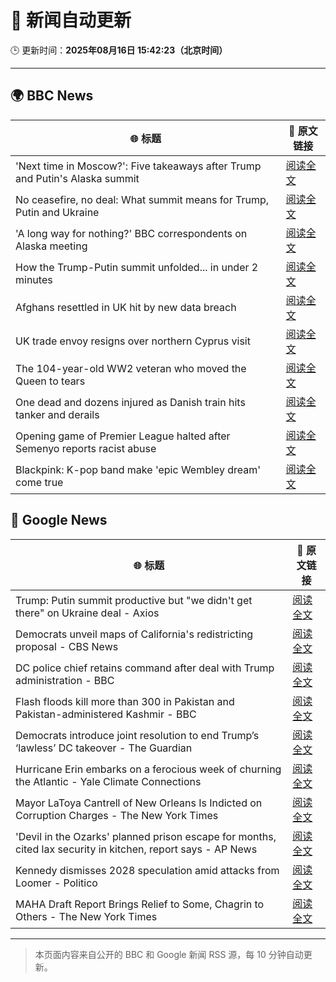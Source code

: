 # 🧠 新闻自动更新

🕒 更新时间：**2025年08月16日 15:42:23（北京时间）**

---

## 🌍 BBC News

| 🌐 标题 | 🔗 原文链接 |
|--------|-------------|
| 'Next time in Moscow?': Five takeaways after Trump and Putin's Alaska summit | [阅读全文](https://www.bbc.com/news/articles/c4gj9er0x0zo?at_medium=RSS&at_campaign=rss) |
| No ceasefire, no deal: What summit means for Trump, Putin and Ukraine | [阅读全文](https://www.bbc.com/news/articles/clyvd3gkg1po?at_medium=RSS&at_campaign=rss) |
| 'A long way for nothing?' BBC correspondents on Alaska meeting | [阅读全文](https://www.bbc.com/news/videos/c707rnvrxe2o?at_medium=RSS&at_campaign=rss) |
| How the Trump-Putin summit unfolded... in under 2 minutes | [阅读全文](https://www.bbc.com/news/videos/c62wdzlnv1do?at_medium=RSS&at_campaign=rss) |
| Afghans resettled in UK hit by new data breach | [阅读全文](https://www.bbc.com/news/articles/ce87nyr3evro?at_medium=RSS&at_campaign=rss) |
| UK trade envoy resigns over northern Cyprus visit | [阅读全文](https://www.bbc.com/news/articles/c0j9ezpgq8qo?at_medium=RSS&at_campaign=rss) |
| The 104-year-old WW2 veteran who moved the Queen to tears | [阅读全文](https://www.bbc.com/news/articles/c1kzwwk30wro?at_medium=RSS&at_campaign=rss) |
| One dead and dozens injured as Danish train hits tanker and derails | [阅读全文](https://www.bbc.com/news/articles/cx235yjk3mmo?at_medium=RSS&at_campaign=rss) |
| Opening game of Premier League halted after Semenyo reports racist abuse | [阅读全文](https://www.bbc.com/sport/football/articles/c7vlme23nm5o?at_medium=RSS&at_campaign=rss) |
| Blackpink: K-pop band make 'epic Wembley dream' come true | [阅读全文](https://www.bbc.com/news/articles/c36jz730114o?at_medium=RSS&at_campaign=rss) |

## 📰 Google News

| 🌐 标题 | 🔗 原文链接 |
|--------|-------------|
| Trump: Putin summit productive but "we didn't get there" on Ukraine deal - Axios | [阅读全文](https://news.google.com/rss/articles/CBMid0FVX3lxTFB0cXYwRk5TMmY5VEVCdnhRNTBwYlRJRzQ5NDh3NEF4U19uTm5iSFlfUHRNUlozb0VXb3l2bXFBa0RveVcway1LSTVjQUNqZGNMak5xTk1jckFQQlMtTjdpd2hqcW9JM2k2aEEwUHJKRG5Gejhoa0c4?oc=5) |
| Democrats unveil maps of California's redistricting proposal - CBS News | [阅读全文](https://news.google.com/rss/articles/CBMiqgFBVV95cUxPZ2x2QVQ3YkJJSDdla1NsaC1iS1k5OTlxaUV0SkNMLTZ0dUt6dHFoa0RoYnpaWkdud1NkT1BQMjA0a3M5VEtTVVprZzl6V3RDdG9fS1Z3b2Z3Nm5RSnNmWGVNaTN6aFpsZHJBY1NEM3k0QTFDelVFaVV2T0dzWUd2eXctTzl5VkZ2Y0d0a25RQjY2UTM4WHVTRXktNV9LYk1vOTNocDE2YTRsZw?oc=5) |
| DC police chief retains command after deal with Trump administration - BBC | [阅读全文](https://news.google.com/rss/articles/CBMiWkFVX3lxTE0yY1h3dW9EVXlFOHBuOTF3VVRGeE1TbFFpOHJyWWs3TGUwY2dvQ1I3dFRNLXRvdHVYTER2N3cwVHhiVkJ5R0tBMEFTMThBZHZXaDQ2YldJc3hGQdIBX0FVX3lxTE9neTROQlQxMnBDZjUyb1l1NVZZQnpiOGpvaEFYdVlyak5Hb2ZRYS1VWWlybXZ6Ykh1amVxTXNubjhfYlRCTFNXVmdjMlc3VG96RUtUTTQtRFczSC1Ea3Rj?oc=5) |
| Flash floods kill more than 300 in Pakistan and Pakistan-administered Kashmir - BBC | [阅读全文](https://news.google.com/rss/articles/CBMiWkFVX3lxTE5BaWFQclpuWU9NRHJoR1g4dkJOcGVVQjFiUS0tcGpDbmVUQ2cxcVBjR2g5SnBpYWtwSGJuTjgzOVpuMHNuUE9XRW9NNDN3Y1FwUFRlUUFsSUx2Z9IBX0FVX3lxTE9UamRudVV3TXVvVWpzMTEwaklfT0JySkQwbEdBT0c0SUdpU2VpLWxfZjF0WkN0V0pmRjdtVzlYWHZTYnZSMVd3TW8yVkNUa2hXRHlpSzctcm5OaU4yTm5z?oc=5) |
| Democrats introduce joint resolution to end Trump’s ‘lawless’ DC takeover - The Guardian | [阅读全文](https://news.google.com/rss/articles/CBMijAFBVV95cUxPcEFScV9RUGxZclkya1FoY2ZEa2hFV1Qtd0R3N214ak1nbHZpR0w4S1Z5TndNdkFZaFNWZDVMVFVtT1RwTHh4dmtxdmZHNjh6RUdUWXQ5dEJweEVOWU9xbEVxY1RlTmtUSFhET0ZiTGFKS1plRVVqc0xYZjgtNEw2a2o4U3M0NDl3ZFNSRQ?oc=5) |
| Hurricane Erin embarks on a ferocious week of churning the Atlantic - Yale Climate Connections | [阅读全文](https://news.google.com/rss/articles/CBMisAFBVV95cUxPT3pmUy1pVmZYaEd1OVgzZ3RRaC16T2ZyeTFzbnF0ZkxIQllXUWs2aktNQ3N2c1FwNVdMV3hIMEVES1VOamphell6MUZQRGpJVWV6OTlrN2lDN1NrOF9ob0gyOXdLdktGVzBjb1lUWFBYbTc2WVotVDRVWk9BdGdzMXlzMlpwRmVHV1psWEFNQzROeEt1Y1A4Rm96STRVWUJMY2Z0aGpZQjRSREh5WGFvQg?oc=5) |
| Mayor LaToya Cantrell of New Orleans Is Indicted on Corruption Charges - The New York Times | [阅读全文](https://news.google.com/rss/articles/CBMie0FVX3lxTE9QNDVmbk5NWFE4aWZ3ZmZfbVByQ0xjTWlMc0tXT0ZxcUN4OXhHbGFxWkEtYy1IXzl1ZXcwY09yOXRUc3NqM0JveG8tTVByM0FkcHRodG5VNnFnaDJRcGUxR21VMGdHeVI4VUJjSDJhd2dxSEFEOGRKYlcxSQ?oc=5) |
| 'Devil in the Ozarks' planned prison escape for months, cited lax security in kitchen, report says - AP News | [阅读全文](https://news.google.com/rss/articles/CBMimwFBVV95cUxOVEhxNjM4S1d6Q3hDaHdBYXRZUlctaWlzWHBCVjJJRzVKNi05SmlpOWtocnl1em1FOGFKbW1tclZla0xSWGh6NjczYkpOY1ZFTndtYkNWNnpGT0RKN3VBUUl3VVVlaFR5SC1EOVNZYjkxSFpfc2pXUlhiY3lrb0R2a3VKUUIwYVVyeDRqY0I0RnZtOThYOFI1cENHOA?oc=5) |
| Kennedy dismisses 2028 speculation amid attacks from Loomer - Politico | [阅读全文](https://news.google.com/rss/articles/CBMiekFVX3lxTE93Rkc1QUpQVkFiYnpQN2xWLWQzWTFWbFVVaDRuaUVORWpwcVpuREJEZWJEclNYeldLampoVnMwZ3JvMC05eC0yOE02SE1zbVA2WWVvc1FNTnE5a3NrSnQ1eDNJSURiQ1hSbzJ4WWNfNkswaGtMdW1aVTBR?oc=5) |
| MAHA Draft Report Brings Relief to Some, Chagrin to Others - The New York Times | [阅读全文](https://news.google.com/rss/articles/CBMigAFBVV95cUxOeU01RHRtMTNmTUo2cHYyZWZ1M05tOEZSZm9zM2swUGN0emd6bE1XRjF4cERfNXRQRzVDVmtQMUJ1SXA2SWUwWnpXYm9yYmhOSmlrZG9QZE1JanN0U3BHNHd3SjZDTjFySFBsaTV3UTZJaXlYRVZnV1VCRmU4MDhZNQ?oc=5) |

---
> 本页面内容来自公开的 BBC 和 Google 新闻 RSS 源，每 10 分钟自动更新。
